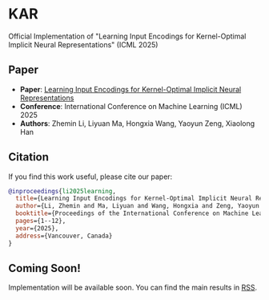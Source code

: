 # KAR
Official Implementation of "Learning Input Encodings for Kernel-Optimal Implicit Neural Representations" (ICML 2025)

## Paper
- **Paper**: [Learning Input Encodings for Kernel-Optimal Implicit Neural Representations](https://openreview.net/pdf?id=Cx80t5FAQJ)
- **Conference**: International Conference on Machine Learning (ICML) 2025
- **Authors**: Zhemin Li, Liyuan Ma, Hongxia Wang, Yaoyun Zeng, Xiaolong Han

## Citation
If you find this work useful, please cite our paper:

```bibtex
@inproceedings{li2025learning,
  title={Learning Input Encodings for Kernel-Optimal Implicit Neural Representations},
  author={Li, Zhemin and Ma, Liyuan and Wang, Hongxia and Zeng, Yaoyun and Han, Xiaolong},
  booktitle={Proceedings of the International Conference on Machine Learning (ICML)},
  pages={1--12},
  year={2025},
  address={Vancouver, Canada}
}
```

## Coming Soon!
Implementation will be available soon. You can find the main results in [RSS](https://github.com/lizhemin15/RSS).
